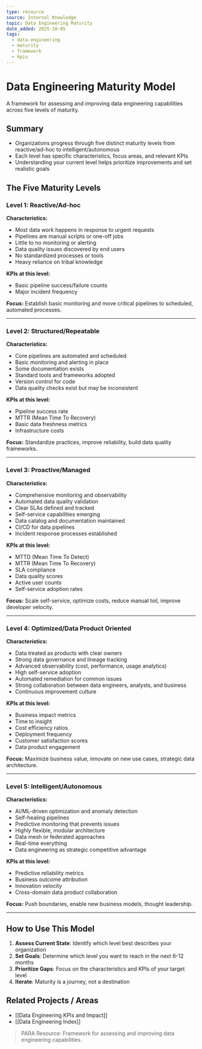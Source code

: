 ```yaml
---
type: resource
source: Internal Knowledge
topic: Data Engineering Maturity
date_added: 2025-10-05
tags:
  - data-engineering
  - maturity
  - framework
  - kpis
---
```


# Data Engineering Maturity Model

A framework for assessing and improving data engineering capabilities across five levels of maturity.

## Summary
- Organizations progress through five distinct maturity levels from reactive/ad-hoc to intelligent/autonomous
- Each level has specific characteristics, focus areas, and relevant KPIs
- Understanding your current level helps prioritize improvements and set realistic goals

## The Five Maturity Levels

### Level 1: Reactive/Ad-hoc

**Characteristics:**
- Most data work happens in response to urgent requests
- Pipelines are manual scripts or one-off jobs
- Little to no monitoring or alerting
- Data quality issues discovered by end users
- No standardized processes or tools
- Heavy reliance on tribal knowledge

**KPIs at this level:** 
- Basic pipeline success/failure counts
- Major incident frequency

**Focus:** 
Establish basic monitoring and move critical pipelines to scheduled, automated processes.

---

### Level 2: Structured/Repeatable

**Characteristics:**
- Core pipelines are automated and scheduled
- Basic monitoring and alerting in place
- Some documentation exists
- Standard tools and frameworks adopted
- Version control for code
- Data quality checks exist but may be inconsistent

**KPIs at this level:** 
- Pipeline success rate
- MTTR (Mean Time To Recovery)
- Basic data freshness metrics
- Infrastructure costs

**Focus:** 
Standardize practices, improve reliability, build data quality frameworks.

---

### Level 3: Proactive/Managed

**Characteristics:**
- Comprehensive monitoring and observability
- Automated data quality validation
- Clear SLAs defined and tracked
- Self-service capabilities emerging
- Data catalog and documentation maintained
- CI/CD for data pipelines
- Incident response processes established

**KPIs at this level:** 
- MTTD (Mean Time To Detect)
- MTTR (Mean Time To Recovery)
- SLA compliance
- Data quality scores
- Active user counts
- Self-service adoption rates

**Focus:** 
Scale self-service, optimize costs, reduce manual toil, improve developer velocity.

---

### Level 4: Optimized/Data Product Oriented

**Characteristics:**
- Data treated as products with clear owners
- Strong data governance and lineage tracking
- Advanced observability (cost, performance, usage analytics)
- High self-service adoption
- Automated remediation for common issues
- Strong collaboration between data engineers, analysts, and business
- Continuous improvement culture

**KPIs at this level:** 
- Business impact metrics
- Time to insight
- Cost efficiency ratios
- Deployment frequency
- Customer satisfaction scores
- Data product engagement

**Focus:** 
Maximize business value, innovate on new use cases, strategic data architecture.

---

### Level 5: Intelligent/Autonomous

**Characteristics:**
- AI/ML-driven optimization and anomaly detection
- Self-healing pipelines
- Predictive monitoring that prevents issues
- Highly flexible, modular architecture
- Data mesh or federated approaches
- Real-time everything
- Data engineering as strategic competitive advantage

**KPIs at this level:** 
- Predictive reliability metrics
- Business outcome attribution
- Innovation velocity
- Cross-domain data product collaboration

**Focus:** 
Push boundaries, enable new business models, thought leadership.

---

## How to Use This Model

1. **Assess Current State**: Identify which level best describes your organization
2. **Set Goals**: Determine which level you want to reach in the next 6-12 months
3. **Prioritize Gaps**: Focus on the characteristics and KPIs of your target level
4. **Iterate**: Maturity is a journey, not a destination

## Related Projects / Areas
- [[Data Engineering KPIs and Impact]]
- [[Data Engineering Index]]

> PARA Resource: Framework for assessing and improving data engineering capabilities.
